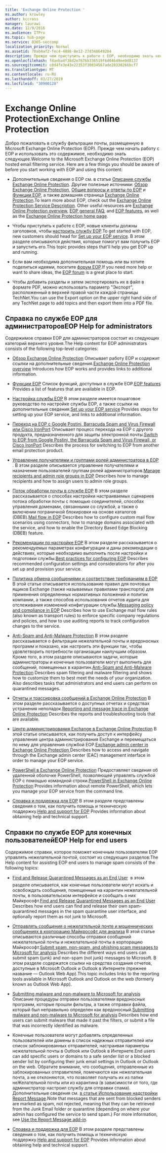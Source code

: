 ```yaml
---
title: 'Exchange Online Protection '
ms.author: krowley
author: kccross
manager: laurawi
ms.date: 12/9/2016
ms.audience: ITPro
ms.topic: hub-page
ms.service: O365-seccomp
localization_priority: Normal
ms.assetid: 70ab4af2-fec4-4886-8e12-27d348649204
description: Прежде чем приступить к работе с EOP, необходимо знать несколько моментов.
ms.openlocfilehash: fdaeba4f38d2e7676b336519f6d04649ee9d8137
ms.sourcegitcommit: c0d4fe3e43e22353f30034567ade28330266bcf7
ms.translationtype: MT
ms.contentlocale: ru-RU
ms.lasthandoff: 03/27/2019
ms.locfileid: "30900128"
---
```

# <a name="exchange-online-protection"></a><span data-ttu-id="38092-103">Exchange Online Protection</span><span class="sxs-lookup"><span data-stu-id="38092-103">Exchange Online Protection</span></span> 

<span data-ttu-id="38092-p101">Добро пожаловать в службу фильтрации почты, размещенную в Microsoft Exchange Online Protection (EOP). Прежде чем начать работу с EOP и использовать это содержимое, необходимо знать следующее.</span><span class="sxs-lookup"><span data-stu-id="38092-p101">Welcome to the Microsoft Exchange Online Protection (EOP) hosted email filtering service. Here are a few things you should be aware of before you start working with EOP and using this content:</span></span>
  
- <span data-ttu-id="38092-p102">Дополнительные сведения о EOP см. в статье [Описание службы Exchange Online Protection](https://go.microsoft.com/fwlink/p/?LinkId=320619). Другие полезные источники: [Обзор Exchange Online Protection](exchange-online-protection-overview.md), [Общие вопросы и ответы по EOP](eop-general-faq.md) и [Функции EOP](eop-features.md), а также домашняя страница [Exchange Online Protection](https://go.microsoft.com/fwlink/?LinkId=279912).</span><span class="sxs-lookup"><span data-stu-id="38092-p102">To learn more about EOP, check out the [Exchange Online Protection Service Description](https://go.microsoft.com/fwlink/p/?LinkId=320619). Other useful resources are [Exchange Online Protection overview](exchange-online-protection-overview.md), [EOP general FAQ](eop-general-faq.md), and [EOP features](eop-features.md), as well as the [Exchange Online Protection home page](https://go.microsoft.com/fwlink/?LinkId=279912).</span></span>
    
- <span data-ttu-id="38092-108">Чтобы приступить к работе с EOP, новые клиенты должны заголовков, чтобы [настроить службу EOP](set-up-your-eop-service.md).</span><span class="sxs-lookup"><span data-stu-id="38092-108">To get started with EOP, new customers should head for [Set up your EOP service](set-up-your-eop-service.md).</span></span> <span data-ttu-id="38092-109">В этом разделе описываются действия, которые помогут вам получить EOP и запустить его.</span><span class="sxs-lookup"><span data-stu-id="38092-109">This topic provides steps that'll help you get EOP up and running.</span></span> 
    
- <span data-ttu-id="38092-110">Если вам необходима дополнительная помощь или вы хотите поделиться идеями, посетите [форум EOP](https://go.microsoft.com/fwlink/?LinkId=285351).</span><span class="sxs-lookup"><span data-stu-id="38092-110">If you need more help or want to share ideas, the [EOP forum](https://go.microsoft.com/fwlink/?LinkId=285351) is a great place to start.</span></span> 
    
- <span data-ttu-id="38092-111">Чтобы добавить разделы и затем экспортировать их в файл в формате PDF, можно использовать параметр "Экспорт", расположенный в верхней правой части каждой страницы TechNet.</span><span class="sxs-lookup"><span data-stu-id="38092-111">You can use the Export option on the upper right hand side of any TechNet page to add topics and then export them into a PDF file.</span></span> 
    
## <a name="eop-help-for-administrators"></a><span data-ttu-id="38092-112">Справка по службе EOP для администраторов</span><span class="sxs-lookup"><span data-stu-id="38092-112">EOP Help for administrators</span></span>

<span data-ttu-id="38092-113">Содержимое справки EOP для администраторов состоит из следующих категорий верхнего уровня.</span><span class="sxs-lookup"><span data-stu-id="38092-113">The Help content for EOP administrators consists of the following top-level categories:</span></span>
  
- <span data-ttu-id="38092-114">[Обзор Exchange Online Protection](exchange-online-protection-overview.md) Описывает работу EOP и содержит ссылки на дополнительные сведения.</span><span class="sxs-lookup"><span data-stu-id="38092-114">[Exchange Online Protection overview](exchange-online-protection-overview.md) Introduces how EOP works and provides links to additional information.</span></span> 
    
- <span data-ttu-id="38092-115">[Функции EOP](eop-features.md) Список функций, доступных в службе EOP.</span><span class="sxs-lookup"><span data-stu-id="38092-115">[EOP features](eop-features.md) Provides a list of features that are available in EOP.</span></span> 
    
- <span data-ttu-id="38092-116">[Настройка службы EOP](set-up-your-eop-service.md) В этом разделе имеется пошаговое руководство по настройке службы EOP, а также ссылки на дополнительные сведения.</span><span class="sxs-lookup"><span data-stu-id="38092-116">[Set up your EOP service](set-up-your-eop-service.md) Provides steps for setting up your EOP service, and links to additional information.</span></span> 
    
- <span data-ttu-id="38092-117">[Переход на EOP с Google Postini, Barracuda Spam and Virus Firewall или Cisco IronPort](switch-to-eop-from-google-postini-the-barracuda-spam-and-virus-firewall-or-cisco.md) Описывает процесс перехода на EOP с другого продукта, предназначенного для защиты электронной почты.</span><span class="sxs-lookup"><span data-stu-id="38092-117">[Switch to EOP from Google Postini, the Barracuda Spam and Virus Firewall, or Cisco IronPort](switch-to-eop-from-google-postini-the-barracuda-spam-and-virus-firewall-or-cisco.md) Describes the process for switching to EOP from another email protection product.</span></span> 
    
- <span data-ttu-id="38092-118">[Управление получателями и группами ролей администратора в EOP](manage-recipients-and-admin-role-groups-in-eop.md) . В этом разделе описывается управление получателями и назначение пользователей группам ролей администраторов.</span><span class="sxs-lookup"><span data-stu-id="38092-118">[Manage recipients and admin role groups in EOP](manage-recipients-and-admin-role-groups-in-eop.md) Describes how to manage recipients and how to assign users to admin role groups.</span></span> 
    
- <span data-ttu-id="38092-119">[Поток обработки почты в службе EOP](mail-flow-in-eop.md) В этом разделе рассказывается о способах настройки настраиваемых сценариев потока обработки почты с помощью соединителей, способах управления доменами, связанными со службой, а также о включении пограничной блокировки на основе каталогов (DBEB).</span><span class="sxs-lookup"><span data-stu-id="38092-119">[Mail flow in EOP](mail-flow-in-eop.md) Describes how to configure custom mail flow scenarios using connectors, how to manage domains associated with the service, and how to enable the Directory Based Edge Blocking (DBEB) feature.</span></span> 
    
- <span data-ttu-id="38092-120">[Рекомендации по настройке EOP](best-practices-for-configuring-eop.md) В этом разделе рассказывается о рекомендуемых параметрах конфигурации и даны рекомендации о действиях, которые необходимо выполнить после настройки и подготовки службы.</span><span class="sxs-lookup"><span data-stu-id="38092-120">[Best practices for configuring EOP](best-practices-for-configuring-eop.md) Describes recommended configuration settings and considerations for after you set up and provision your service.</span></span> 
    
- <span data-ttu-id="38092-121">[Политика обмена сообщениями и соответствие требованиям в EOP](messaging-policy-and-compliance-in-eop.md) В этой статье описывается использование правил для почтовых ящиков Exchange (также называемых правилами транспорта) для применения определенных нормативных положений и политик компании, а также способов использования отчетов аудита для отслеживания изменений конфигурации службы.</span><span class="sxs-lookup"><span data-stu-id="38092-121">[Messaging policy and compliance in EOP](messaging-policy-and-compliance-in-eop.md) Describes how to use Exchange mail flow rules (also known as transport rules) to enforce specific company regulations and policies, and how to use auditing reports to track configuration changes to the service.</span></span> 
    
- <span data-ttu-id="38092-p104">[Anti-Spam and Anti-Malware Protection](http://technet.microsoft.com/library/93c6c227-7442-4293-b64d-ec8f15c928db.aspx) В этом разделе рассказывается о фильтрации нежелательной почты и вредоносных программ и показано, как настроить эти функции так, чтобы удовлетворить потребности организации наилучшим образом. Кроме того, в этом разделе описываются задачи, которые администраторы и конечные пользователи могут выполнить для сообщений, помещенных в карантин.</span><span class="sxs-lookup"><span data-stu-id="38092-p104">[Anti-Spam and Anti-Malware Protection](http://technet.microsoft.com/library/93c6c227-7442-4293-b64d-ec8f15c928db.aspx) Describes spam filtering and malware filtering and shows how to customize them to best meet the needs of your organization. Also describes tasks that administrators and end users can perform on quarantined messages.</span></span> 
    
- <span data-ttu-id="38092-124">[Отчеты и трассировка сообщений в Exchange Online Protection](reporting-and-message-trace-in-exchange-online-protection.md) В этом разделе рассказывается о доступных отчетах и средствах устранения неполадок.</span><span class="sxs-lookup"><span data-stu-id="38092-124">[Reporting and message trace in Exchange Online Protection](reporting-and-message-trace-in-exchange-online-protection.md) Describes the reports and troubleshooting tools that are available.</span></span> 
    
- <span data-ttu-id="38092-125">[Центр администрирования Exchange в Exchange Online Protection](../exchange-admin-center-in-exchange-online-protection-eop.md) В этой статье описывается, как получить доступ к интерфейсу управления центра администрирования Exchange и перемещаться по нему для управления службой EOP.</span><span class="sxs-lookup"><span data-stu-id="38092-125">[Exchange admin center in Exchange Online Protection ](../exchange-admin-center-in-exchange-online-protection-eop.md) Describes how to access and navigate through the Exchange admin center (EAC) management interface in order to manage your EOP service.</span></span> 
    
- <span data-ttu-id="38092-126">[PowerShell в Exchange Online Protection](http://technet.microsoft.com/library/f7918a88-774a-405e-945b-bc2f5ee9f748.aspx) Предоставляет сведения об удаленной оболочке PowerShell, позволяющей управлять службой EOP с помощью командной строки.</span><span class="sxs-lookup"><span data-stu-id="38092-126">[PowerShell in Exchange Online Protection](http://technet.microsoft.com/library/f7918a88-774a-405e-945b-bc2f5ee9f748.aspx) Provides information about remote PowerShell, which lets you manage your EOP service from the command line.</span></span> 
    
- <span data-ttu-id="38092-127">[Справка и поддержка для EOP](help-and-support-for-eop.md) В этом разделе представлены сведения о том, как получить помощь и техническую поддержку.</span><span class="sxs-lookup"><span data-stu-id="38092-127">[Help and support for EOP](help-and-support-for-eop.md) Provides information about obtaining help and technical support.</span></span> 
    
## <a name="eop-help-for-end-users"></a><span data-ttu-id="38092-128">Справки по службе EOP для конечных пользователей</span><span class="sxs-lookup"><span data-stu-id="38092-128">EOP Help for end users</span></span>
<span data-ttu-id="38092-129"><a name="sectionSection1"> </a></span><span class="sxs-lookup"><span data-stu-id="38092-129"></span></span>

<span data-ttu-id="38092-130">Содержимое справки, которое поможет конечным пользователям EOP управлять нежелательной почтой, состоит из следующих разделов:</span><span class="sxs-lookup"><span data-stu-id="38092-130">The Help content for assisting EOP end users to manage spam consists of the following topics:</span></span>
  
- <span data-ttu-id="38092-131">[Find and Release Quarantined Messages as an End User](http://technet.microsoft.com/library/e439b560-827a-4807-abd3-6b861c1ff786.aspx)  в этом разделе описывается, как конечные пользователи могут искать и освобождать сообщения, помещенные на карантин нежелательной почты, в пользовательском интерфейсе и сообщать о них Майкрософт.</span><span class="sxs-lookup"><span data-stu-id="38092-131">[Find and Release Quarantined Messages as an End User](http://technet.microsoft.com/library/e439b560-827a-4807-abd3-6b861c1ff786.aspx) Describes how end users can find and release their own spam-quarantined messages in the spam quarantine user interface, and optionally report them as not junk to Microsoft.</span></span> 
        
- <span data-ttu-id="38092-132">[Отправлять сообщения о нежелательной почте и мошеннических сообщениях в корпорацию Майкрософт для анализа](../submit-spam-non-spam-and-phishing-scam-messages-to-microsoft-for-analysis.md) В этой статье описываются различные способы отправки сообщений нежелательной почты и нежелательной почты в корпорацию Майкрософт.</span><span class="sxs-lookup"><span data-stu-id="38092-132">[Submit spam, non-spam, and phishing scam messages to Microsoft for analysis](../submit-spam-non-spam-and-phishing-scam-messages-to-microsoft-for-analysis.md) Describes the different ways end users can submit spam (junk) and non-spam (not junk) messages to Microsoft.</span></span> <span data-ttu-id="38092-133">В этом разделе содержатся ссылки на средства создания отчетов, доступные в Microsoft Outlook и Outlook в Интернете (прежнее название — Outlook Web App).</span><span class="sxs-lookup"><span data-stu-id="38092-133">This topic includes links to the reporting tools available in Microsoft Outlook and Outlook on the web (formerly known as Outlook Web App).</span></span> 
    
- <span data-ttu-id="38092-134">[Submitting malware and non-malware to Microsoft for analysis](../submitting-malware-and-non-malware-to-microsoft-for-analysis.md) Описание процедуры отправки пользователями вредоносных программ, которые прошли фильтры, а также отправки файла, который был неправильно определен как вредоносный.</span><span class="sxs-lookup"><span data-stu-id="38092-134">[Submitting malware and non-malware to Microsoft for analysis](../submitting-malware-and-non-malware-to-microsoft-for-analysis.md) Describes how end users can submit malware that made it past the filters, or submit a file that was incorrectly identified as malware.</span></span> 
    
- <span data-ttu-id="38092-135">Конечные пользователи могут добавлять определенных пользователей или домены в список надежных отправителей или список заблокированных отправителей, настраивая параметры нежелательной почты в Outlook или Outlook в Интернете.</span><span class="sxs-lookup"><span data-stu-id="38092-135">End users can add specific users or domains to a safe sender list or a blocked sender list by configuring their junk email settings in Outlook or Outlook on the web.</span></span> <span data-ttu-id="38092-136">Обратите внимание, что сообщения, отправленные из заблокированных отправителей, помечаются как нежелательная почта, а не отклоняются, что позволяет получать их из папки неЖелательной почты или из карантина (в зависимости от того, где администратор настроил службу для отправки спама). Дополнительные сведения см. [в статье Использование надстройки Report Message](https://support.office.com/article/addin-b5caa9f1-cdf3-4443-af8c-ff724ea719d2).</span><span class="sxs-lookup"><span data-stu-id="38092-136">Note that messages that are sent from blocked senders are marked as spam, not rejected, meaning that they can be retrieved from the Junk Email folder or quarantine (depending on where your admin has configured the service to send spam.) For more information, see [Use the Report Message add-in](https://support.office.com/article/addin-b5caa9f1-cdf3-4443-af8c-ff724ea719d2).</span></span>
    
- <span data-ttu-id="38092-137">[Справка и поддержка для EOP](help-and-support-for-eop.md) В этом разделе представлены сведения о том, как получить помощь и техническую поддержку.</span><span class="sxs-lookup"><span data-stu-id="38092-137">[Help and support for EOP](help-and-support-for-eop.md) Provides information about obtaining help and technical support.</span></span> 
    
